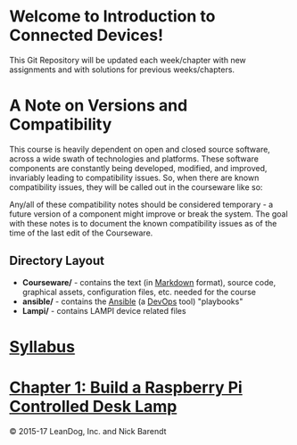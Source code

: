 # Welcome to Introduction to Connected Devices!

This Git Repository will be updated each week/chapter with new assignments and with solutions for previous weeks/chapters.

# A Note on Versions and Compatibility

This course is heavily dependent on open and closed source software, across a wide swath of technologies and platforms.  These software components are constantly being developed, modified, and improved, invariably leading to compatibility issues.  So, when there are known compatibility issues, they will be called out in the courseware like so:


Any/all of these compatibility notes should be considered temporary - a future version of a component might improve or break the system.  The goal with these notes is to document the known compatibility issues as of the time of the last edit of the Courseware.

## Directory Layout
* **Courseware/** - contains the text (in [Markdown](https://daringfireball.net/projects/markdown/) format), source code, graphical assets, configuration files, etc. needed for the course
* **ansible/** - contains the [Ansible](https://www.ansible.com/) (a [DevOps](https://en.wikipedia.org/wiki/DevOps) tool) "playbooks"
* **Lampi/** - contains LAMPI device related files

# [Syllabus](syllabus.md)


# [Chapter 1: Build a Raspberry Pi Controlled Desk Lamp](Courseware/01.md)



&copy; 2015-17 LeanDog, Inc. and Nick Barendt
